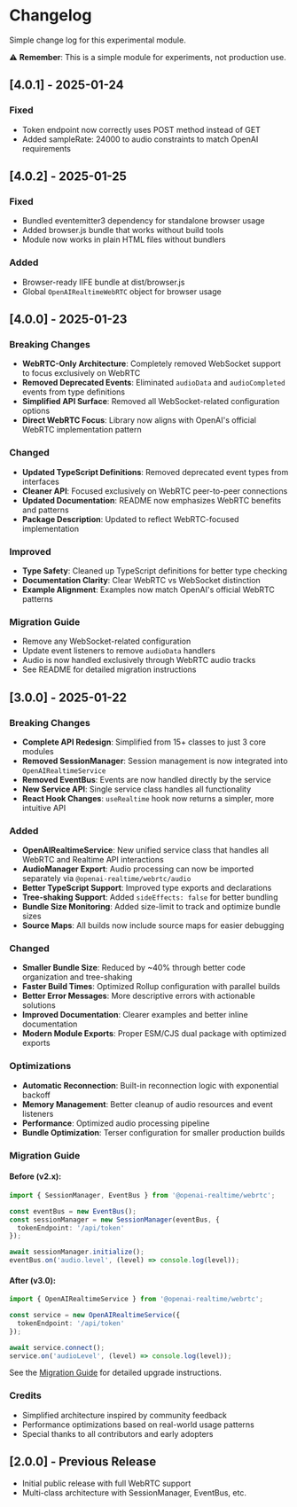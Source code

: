 # Changelog

Simple change log for this experimental module.

⚠️ **Remember**: This is a simple module for experiments, not production use.

## [4.0.1] - 2025-01-24

### Fixed
- Token endpoint now correctly uses POST method instead of GET
- Added sampleRate: 24000 to audio constraints to match OpenAI requirements

## [4.0.2] - 2025-01-25

### Fixed
- Bundled eventemitter3 dependency for standalone browser usage
- Added browser.js bundle that works without build tools
- Module now works in plain HTML files without bundlers

### Added
- Browser-ready IIFE bundle at dist/browser.js
- Global `OpenAIRealtimeWebRTC` object for browser usage

## [4.0.0] - 2025-01-23

### Breaking Changes
- **WebRTC-Only Architecture**: Completely removed WebSocket support to focus exclusively on WebRTC
- **Removed Deprecated Events**: Eliminated `audioData` and `audioCompleted` events from type definitions
- **Simplified API Surface**: Removed all WebSocket-related configuration options
- **Direct WebRTC Focus**: Library now aligns with OpenAI's official WebRTC implementation pattern

### Changed
- **Updated TypeScript Definitions**: Removed deprecated event types from interfaces
- **Cleaner API**: Focused exclusively on WebRTC peer-to-peer connections
- **Updated Documentation**: README now emphasizes WebRTC benefits and patterns
- **Package Description**: Updated to reflect WebRTC-focused implementation

### Improved
- **Type Safety**: Cleaned up TypeScript definitions for better type checking
- **Documentation Clarity**: Clear WebRTC vs WebSocket distinction
- **Example Alignment**: Examples now match OpenAI's official WebRTC patterns

### Migration Guide
- Remove any WebSocket-related configuration
- Update event listeners to remove `audioData` handlers
- Audio is now handled exclusively through WebRTC audio tracks
- See README for detailed migration instructions

## [3.0.0] - 2025-01-22

### Breaking Changes
- **Complete API Redesign**: Simplified from 15+ classes to just 3 core modules
- **Removed SessionManager**: Session management is now integrated into `OpenAIRealtimeService`
- **Removed EventBus**: Events are now handled directly by the service
- **New Service API**: Single service class handles all functionality
- **React Hook Changes**: `useRealtime` hook now returns a simpler, more intuitive API

### Added
- **OpenAIRealtimeService**: New unified service class that handles all WebRTC and Realtime API interactions
- **AudioManager Export**: Audio processing can now be imported separately via `@openai-realtime/webrtc/audio`
- **Better TypeScript Support**: Improved type exports and declarations
- **Tree-shaking Support**: Added `sideEffects: false` for better bundling
- **Bundle Size Monitoring**: Added size-limit to track and optimize bundle sizes
- **Source Maps**: All builds now include source maps for easier debugging

### Changed
- **Smaller Bundle Size**: Reduced by ~40% through better code organization and tree-shaking
- **Faster Build Times**: Optimized Rollup configuration with parallel builds
- **Better Error Messages**: More descriptive errors with actionable solutions
- **Improved Documentation**: Clearer examples and better inline documentation
- **Modern Module Exports**: Proper ESM/CJS dual package with optimized exports

### Optimizations
- **Automatic Reconnection**: Built-in reconnection logic with exponential backoff
- **Memory Management**: Better cleanup of audio resources and event listeners
- **Performance**: Optimized audio processing pipeline
- **Bundle Optimization**: Terser configuration for smaller production builds

### Migration Guide

#### Before (v2.x):
```typescript
import { SessionManager, EventBus } from '@openai-realtime/webrtc';

const eventBus = new EventBus();
const sessionManager = new SessionManager(eventBus, { 
  tokenEndpoint: '/api/token' 
});

await sessionManager.initialize();
eventBus.on('audio.level', (level) => console.log(level));
```

#### After (v3.0):
```typescript
import { OpenAIRealtimeService } from '@openai-realtime/webrtc';

const service = new OpenAIRealtimeService({
  tokenEndpoint: '/api/token'
});

await service.connect();
service.on('audioLevel', (level) => console.log(level));
```

See the [Migration Guide](./docs/MIGRATION.md) for detailed upgrade instructions.

### Credits
- Simplified architecture inspired by community feedback
- Performance optimizations based on real-world usage patterns
- Special thanks to all contributors and early adopters

## [2.0.0] - Previous Release
- Initial public release with full WebRTC support
- Multi-class architecture with SessionManager, EventBus, etc.